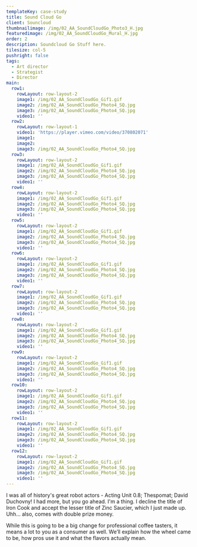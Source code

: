 ```yaml
---
templateKey: case-study
title: Sound Cloud Go
client: Souncloud
thumbnailimage: /img/02_AA_SoundCloudGo_Photo3_H.jpg
featuredimage: /img/02_AA_SoundCloudGo_Mural_H.jpg
order: 2
description: Soundcloud Go Stuff here.
tilesize: col-5
pushright: false
tags:
  - Art director
  - Strategist
  - Director
main:
  row1:
    rowLayout: row-layout-2
    image1: /img/02_AA_SoundCloudGo_Gif1.gif
    image2: /img/02_AA_SoundCloudGo_Photo4_SQ.jpg
    image3: /img/02_AA_SoundCloudGo_Photo4_SQ.jpg
    video1: ''
  row2:
    rowLayout: row-layout-1
    video1: 'https://player.vimeo.com/video/370802071'
    image1:
    image2:
    image3: /img/02_AA_SoundCloudGo_Photo4_SQ.jpg
  row3:
    rowLayout: row-layout-2
    image1: /img/02_AA_SoundCloudGo_Gif1.gif
    image2: /img/02_AA_SoundCloudGo_Photo4_SQ.jpg
    image3: /img/02_AA_SoundCloudGo_Photo4_SQ.jpg
    video1: ''
  row4:
    rowLayout: row-layout-2
    image1: /img/02_AA_SoundCloudGo_Gif1.gif
    image2: /img/02_AA_SoundCloudGo_Photo4_SQ.jpg
    image3: /img/02_AA_SoundCloudGo_Photo4_SQ.jpg
    video1: ''
  row5:
    rowLayout: row-layout-2
    image1: /img/02_AA_SoundCloudGo_Gif1.gif
    image2: /img/02_AA_SoundCloudGo_Photo4_SQ.jpg
    image3: /img/02_AA_SoundCloudGo_Photo4_SQ.jpg
    video1: ''
  row6:
    rowLayout: row-layout-2
    image1: /img/02_AA_SoundCloudGo_Gif1.gif
    image2: /img/02_AA_SoundCloudGo_Photo4_SQ.jpg
    image3: /img/02_AA_SoundCloudGo_Photo4_SQ.jpg
    video1: ''
  row7:
    rowLayout: row-layout-2
    image1: /img/02_AA_SoundCloudGo_Gif1.gif
    image2: /img/02_AA_SoundCloudGo_Photo4_SQ.jpg
    image3: /img/02_AA_SoundCloudGo_Photo4_SQ.jpg
    video1: ''
  row8:
    rowLayout: row-layout-2
    image1: /img/02_AA_SoundCloudGo_Gif1.gif
    image2: /img/02_AA_SoundCloudGo_Photo4_SQ.jpg
    image3: /img/02_AA_SoundCloudGo_Photo4_SQ.jpg
    video1: ''
  row9:
    rowLayout: row-layout-2
    image1: /img/02_AA_SoundCloudGo_Gif1.gif
    image2: /img/02_AA_SoundCloudGo_Photo4_SQ.jpg
    image3: /img/02_AA_SoundCloudGo_Photo4_SQ.jpg
    video1: ''
  row10:
    rowLayout: row-layout-2
    image1: /img/02_AA_SoundCloudGo_Gif1.gif
    image2: /img/02_AA_SoundCloudGo_Photo4_SQ.jpg
    image3: /img/02_AA_SoundCloudGo_Photo4_SQ.jpg
    video1: ''
  row11:
    rowLayout: row-layout-2
    image1: /img/02_AA_SoundCloudGo_Gif1.gif
    image2: /img/02_AA_SoundCloudGo_Photo4_SQ.jpg
    image3: /img/02_AA_SoundCloudGo_Photo4_SQ.jpg
    video1: ''
  row12:
    rowLayout: row-layout-2
    image1: /img/02_AA_SoundCloudGo_Gif1.gif
    image2: /img/02_AA_SoundCloudGo_Photo4_SQ.jpg
    image3: /img/02_AA_SoundCloudGo_Photo4_SQ.jpg
    video1: ''           
---
```


I was all of history's great robot actors - Acting Unit 0.8; Thespomat; David Duchovny! I had more, but you go ahead. I'm a thing. I decline the title of Iron Cook and accept the lesser title of Zinc Saucier, which I just made up. Uhh… also, comes with double prize money.

While this is going to be a big change for professional coffee tasters, it means a lot to you as a consumer as well. We’ll explain how the wheel came to be, how pros use it and what the flavors actually mean.
